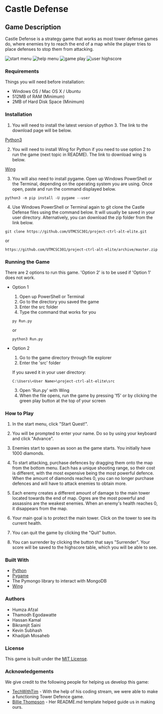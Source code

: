 # Castle Defense

## Game Description

Castle Defense is a strategy game that works as most tower defense games do,
where enemies try to reach the end of a map while the player tries to place defenses to stop them from attacking.

![start menu](https://user-images.githubusercontent.com/47669299/78315880-4089b980-752c-11ea-8075-9fde0da29656.png)
![help menu](https://user-images.githubusercontent.com/47669299/78316018-9cecd900-752c-11ea-90b7-6bcb339e75a9.png)
![game play](https://user-images.githubusercontent.com/47669299/78316035-a5ddaa80-752c-11ea-9806-5260e613d78a.png)
![user highscore](https://user-images.githubusercontent.com/47669299/78316072-b68e2080-752c-11ea-96a4-3b05f377a171.png)

### Requirements

Things you will need before installation:
* Windows OS / Mac OS X / Ubuntu
* 512MB of RAM (Minimum)
* 2MB of Hard Disk Space (Minimum)

### Installation
1) You will need to install the latest version of python 3. The link to the
download page will be below.

[Python3](https://www.python.org/downloads/)


2) You will need to install Wing for Python if you need to use 
option 2 to run the game (next topic in README). The link to download 
wing is below.

[Wing](https://wingware.com/downloads/wing-personal)


3) You will also need to install pygame. Open up Windows PowerShell or the Terminal,
depending on the operating system you are using. Once open, paste and run the command
displayed below.

```
python3 -m pip install -U pygame --user
```

4) Use Windows PowerShell or Terminal again to git clone the Castle Defense files using
the command below. It will usually be saved in your user directory. Alternatively, 
you can download the zip folder from the link below.

```
git clone https://github.com/UTMCSC301/project-ctrl-alt-elite.git
```
or
```
https://github.com/UTMCSC301/project-ctrl-alt-elite/archive/master.zip
```

### Running the Game

There are 2 options to run this game. 'Option 2' is to be used if 
'Option 1' does not work.

* Option 1 
    1) Open up PowerShell or Terminal
    2) Go to the directory you saved the game
    3) Enter the src folder
    4) Type the command that works for you
  
    ```
    py Run.py
    ```
   or
    ```
    python3 Run.py
    ```
 * Option 2
    1) Go to the game directory through file explorer
    2) Enter the 'src' folder
    
    If you saved it in your user directory:
    ```
    C:\Users\<User Name>\project-ctrl-alt-elite\src
    ```
    
    3) Open 'Run.py' with Wing
    4) When the file opens, run the game by pressing 'f5' or
        by clicking the green play button at the top of your
        screen

### How to Play

1) In the start menu, click "Start Quest!".

2) You will be prompted to enter your name. Do so by using your keyboard and click "Advance".

3) Enemies start to spawn as soon as the game starts. You initially have 1000 diamonds.

4) To start attacking, purchase defences by dragging them onto the map from the bottom menu. Each has a unique shooting range, so their 
cost is different, with the most expensive being the most powerful defence. When the amount of diamonds reaches 0, you can no longer
purchase defences and will have to attack enemies to obtain more.

5) Each enemy creates a different amount of damage to the main tower located towards the end of map. Ogres are the most powerful
and assassins are the weakest enemies. When an enemy's health reaches 0, it disappears from the map.

6) Your main goal is to protect the main tower. Click on the tower to see its current health.

7) You can quit the game by clicking the "Quit" button.

8) You can surrender by clicking the button that says "Surrender". Your score will be saved to the highscore table, which you will be 
able to see.

### Built With

* [Python](https://www.python.org/downloads/)
* [Pygame](https://www.pygame.org/wiki/GettingStarted)
* The Pymongo library to interact with MongoDB
* [Wing](https://wingware.com/downloads/wing-personal)

### Authors

* Humza Afzal
* Thamodh Egodawatte
* Hassan Kamal
* Bikramjit Saini
* Kevin Subhash
* Khadijah Mosaheb

### License

This game is built under the [MIT License](https://tasdikrahman.mit-license.org/).

### Acknowledgements

We give credit to the following people for helping us develop this game:

* [TechWithTim](https://www.youtube.com/watch?v=iLHAKXQBOoA&t=16357s) - With the help of his coding stream, we were able to make a functioning Tower Defence game.
* [Billie Thompson](https://gist.github.com/PurpleBooth/109311bb0361f32d87a2) - Her README.md template helped guide us in making ours.
